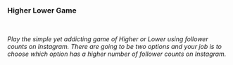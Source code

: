 ### Higher Lower Game
<br>
<p><i>Play the simple yet addicting game of Higher or Lower using follower counts on Instagram. There are going to be two options and your job is to choose which option has a higher number of follower counts on Instagram.</i></p>